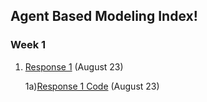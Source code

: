## Agent Based Modeling Index!

### Week 1

1) [Response 1](https://Sarenaoberoi.github.io/AgentBasedModeling/response1) (August 23)
  
      1a)[Response 1 Code](https://github.com/Sarenaoberoi/AgentBasedModeling/blob/master/Plotting%20Points:Making%20Graphs.R) (August 23)

